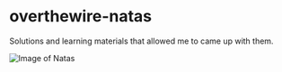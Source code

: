 # overthewire-natas

Solutions and learning materials that allowed me to came up with them.

![Image of Natas](http://www.nessos-project.eu/images/nessos.png)
